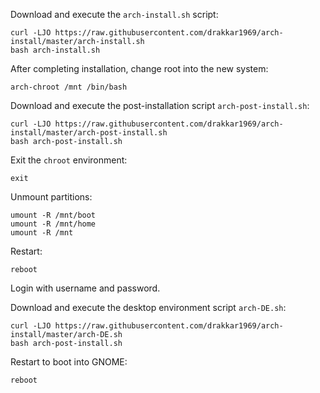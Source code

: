 Download and execute the `arch-install.sh` script:

```shell
curl -LJO https://raw.githubusercontent.com/drakkar1969/arch-install/master/arch-install.sh
bash arch-install.sh
```
After completing installation, change root into the new system:

```shell
arch-chroot /mnt /bin/bash
```

Download and execute the post-installation script `arch-post-install.sh`:

```shell
curl -LJO https://raw.githubusercontent.com/drakkar1969/arch-install/master/arch-post-install.sh
bash arch-post-install.sh
```

Exit the `chroot` environment:

```shell
exit
```

Unmount partitions:

```shell
umount -R /mnt/boot
umount -R /mnt/home
umount -R /mnt
```

Restart:

```shell
reboot
```

Login with username and password.

Download and execute the desktop environment script `arch-DE.sh`:

```shell
curl -LJO https://raw.githubusercontent.com/drakkar1969/arch-install/master/arch-DE.sh
bash arch-post-install.sh
```

Restart to boot into GNOME:

```shell
reboot
```
